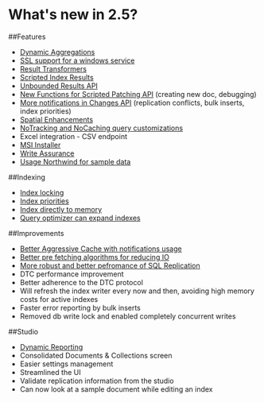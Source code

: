 ﻿# What's new in 2.5?

##Features

* [Dynamic Aggregations](../client-api/querying/dynamic-aggregation)
* [SSL support for a windows service](../server/deployment/enabling-ssl)
* [Result Transformers](../client-api/querying/results-transformation/result-transformers)
* [Scripted Index Results](../server/extending/bundles/scripted-index-results)
* [Unbounded Results API](../client-api/advanced/unbounded-results)
* [New Functions for Scripted Patching API](../client-api/partial-document-updates#performing-complex-updates) (creating new doc, debugging)
* [More notifications in Changes API](../client-api/changes-api) (replication conflicts, bulk inserts, index priorities)
* [Spatial Enhancements](../client-api/querying/static-indexes/spatial-search)
* [NoTracking and NoCaching query customizations](../client-api/querying/query-customizations)
* Excel integration - CSV endpoint
* [MSI Installer](../server/deployment/installer)
* [Write Assurance](../server/scaling-out/replication/write-assurance)
* [Usage Northwind for sample data](http://ayende.com/blog/162338/ravendb-sample-data-hello-northwind)

##Indexing

* [Index locking](../server/administration/index-administration#index-locking)
* [Index priorities](../server/administration/index-administration#index-prioritization)
* [Index directly to memory](http://ayende.com/blog/161282/robs-sprint-faster-index-creation)
* [Query optimizer can expand indexes](http://ayende.com/blog/161283/robs-sprint-query-optimizer-jumped-a-grade)

##Improvements

* [Better Aggressive Cache with notifications usage](../client-api/advanced/aggressive-caching)
* [Better pre fetching algorithms for reducing IO](http://ayende.com/blog/160291/ravendb-indexing-optimizations-step-iii-skipping-the-disk-altogether)
* [More robust and better pefromance of SQL Replication](../server/extending/bundler/sql-replication)
* DTC performance improvement
* Better adherence to the DTC protocol
* Will refresh the index writer every now and then, avoiding high memory costs for active indexes
* Faster error reporting by bulk inserts
* Removed db write lock and enabled completely concurrent writes

##Studio

* [Dynamic Reporting](../studio/dynamic-reporting)
* Consolidated Documents & Collections screen
* Easier settings management
* Streamlined the UI
* Validate replication information from the studio
* Can now look at a sample document while editing an index
